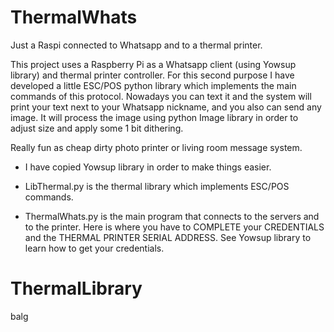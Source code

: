 ThermalWhats
============

Just a Raspi connected to Whatsapp and to a thermal printer. 

This project uses a Raspberry Pi as a Whatsapp client (using Yowsup library) and thermal printer controller. 
For this second purpose I have developed a little ESC/POS python library which implements the main commands 
of this protocol. Nowadays you can text it and the system will print your text next to your Whatsapp nickname, 
and you also can send any image. It will process the image using python Image library in order to adjust size 
and apply some 1 bit dithering.

Really fun as cheap dirty photo printer or living room message system.

- I have copied Yowsup library in order to make things easier.

- LibThermal.py is the thermal library which implements ESC/POS commands.

- ThermalWhats.py is the main program that connects to the servers and to the printer. Here is where you have to COMPLETE your CREDENTIALS and the THERMAL PRINTER SERIAL ADDRESS. See Yowsup library to learn how to get your credentials.

ThermalLibrary
==============

balg

